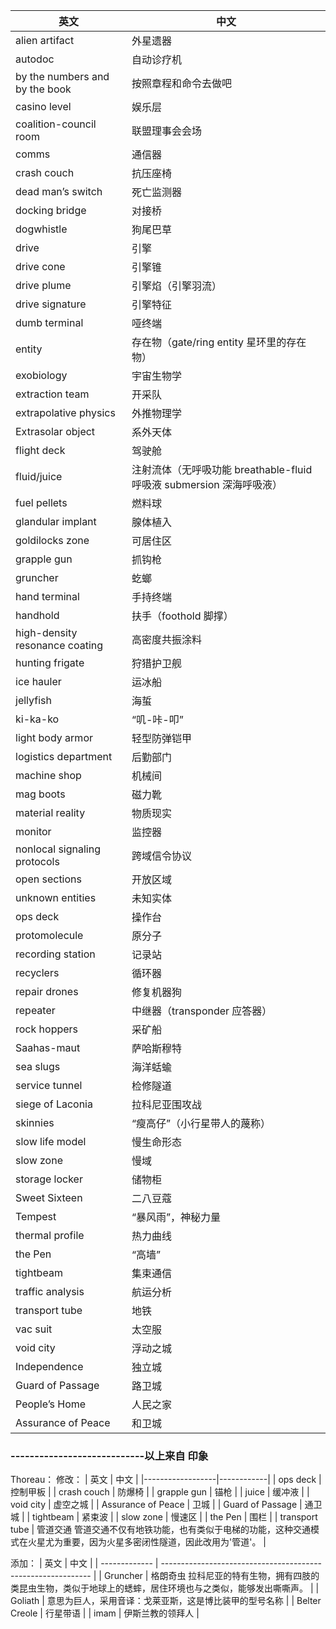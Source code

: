 | 英文                | 中文                   |
| ------------------------ | ---------------------- |
| alien artifact           | 外星遗器               |
| autodoc                  | 自动诊疗机             |
| by the numbers and by the book | 按照章程和命令去做吧 |
| casino level             | 娱乐层                 |
| coalition-council room   | 联盟理事会会场         |
| comms                    | 通信器                 |
| crash couch              | 抗压座椅               |
| dead man’s switch        | 死亡监测器             |
| docking bridge           | 对接桥                 |
| dogwhistle               | 狗尾巴草               |
| drive                    | 引擎                   |
| drive cone               | 引擎锥                 |
| drive plume              | 引擎焰（引擎羽流）     |
| drive signature          | 引擎特征               |
| dumb terminal            | 哑终端                 |
| entity                   | 存在物（gate/ring entity 星环里的存在物） |
| exobiology               | 宇宙生物学             |
| extraction team          | 开采队                 |
| extrapolative physics    | 外推物理学             |
| Extrasolar object        | 系外天体               |
| flight deck              | 驾驶舱                 |
| fluid/juice              | 注射流体（无呼吸功能  breathable-fluid 呼吸液 submersion 深海呼吸液） |
| fuel pellets             | 燃料球                 |
| glandular implant        | 腺体植入               |
| goldilocks zone          | 可居住区               |
| grapple gun              | 抓钩枪                 |
| gruncher                 | 虼螂                   |
| hand terminal            | 手持终端               |
| handhold                 | 扶手（foothold 脚撑） |
| high-density resonance coating | 高密度共振涂料   |
| hunting frigate          | 狩猎护卫舰             |
| ice hauler               | 运冰船                 |
| jellyfish                | 海蜇                   |
| ki-ka-ko                 | “叽-咔-叩”             |
| light body armor         | 轻型防弹铠甲           |
| logistics department     | 后勤部门               |
| machine shop             | 机械间                 |
| mag boots                | 磁力靴                 |
| material reality         | 物质现实               |
| monitor                  | 监控器                 |
| nonlocal signaling protocols | 跨域信令协议       |
| open sections            | 开放区域               |
| unknown entities         | 未知实体               |
| ops deck                 | 操作台                 |
| protomolecule            | 原分子                 |
| recording station        | 记录站                 |
| recyclers                | 循环器                 |
| repair drones            | 修复机器狗             |
| repeater                 | 中继器（transponder 应答器） |
| rock hoppers             | 采矿船                 |
| Saahas-maut              | 萨哈斯穆特             |
| sea slugs                | 海洋蛞蝓               |
| service tunnel           | 检修隧道               |
| siege of Laconia         | 拉科尼亚围攻战         |
| skinnies                 | “瘦高仔”（小行星带人的蔑称） |
| slow life model          | 慢生命形态             |
| slow zone                | 慢域                   |
| storage locker           | 储物柜                 |
| Sweet Sixteen            | 二八豆蔻               |
| Tempest                  | “暴风雨”，神秘力量    |
| thermal profile          | 热力曲线               |
| the Pen                  | “高墙”                 |
| tightbeam                | 集束通信               |
| traffic analysis         | 航运分析               |
| transport tube           | 地铁                   |
| vac suit                 | 太空服                 |
| void city                | 浮动之城               |
| Independence             | 独立城                 |
| Guard of Passage         | 路卫城                 |
| People’s Home            | 人民之家               |
| Assurance of Peace       | 和卫城                 |


### ----------------------------以上来自 印象
Thoreau：
修改：
| 英文               | 中文         |
|------------------|------------|
| ops deck         | 控制甲板     |
| crash couch      | 防爆椅       |
| grapple gun      | 锚枪         |
| juice            | 缓冲液       |
| void city        | 虚空之城     |
| Assurance of Peace | 卫城      |
| Guard of Passage | 通卫城       |
| tightbeam        | 紧束波       |
| slow zone        | 慢速区       |
| the Pen         | 围栏         |
| transport tube   | 管道交通 管道交通不仅有地铁功能，也有类似于电梯的功能，这种交通模式在火星尤为重要，因为火星多密闭性隧道，因此改用为'管道'。 |

添加：
| 英文          | 中文                                                         |
| ------------- | ------------------------------------------------------------ |
| Gruncher      | 格朗奇虫 拉科尼亚的特有生物，拥有四肢的类昆虫生物，类似于地球上的蟋蟀，居住环境也与之类似，能够发出嘶嘶声。 |
| Goliath       | 意思为巨人，采用音译：戈莱亚斯，这是博比装甲的型号名称       |
| Belter Creole | 行星带语                                                     |
| imam          | 伊斯兰教的领拜人                                             |